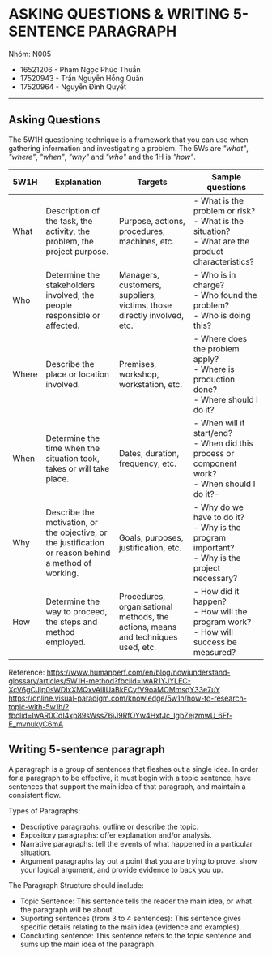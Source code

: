 # ASKING QUESTIONS & WRITING 5-SENTENCE PARAGRAPH

Nhóm: N005

- 16521206 - Phạm Ngọc Phúc Thuần
- 17520943 - Trần Nguyễn Hồng Quân
- 17520964 - Nguyễn Đình Quyết

---

## Asking Questions

The 5W1H questioning technique is a framework that you can use when gathering information and investigating a problem. The 5Ws are *"what"*, *"where"*, *"when"*, *"why"* and *"who"* and the 1H is *"how"*.

| 5W1H | Explanation | Targets | Sample questions |
|-|-|-|-|
| What | Description of the task, the activity, the problem, the project purpose. | Purpose, actions, procedures, machines, etc. | - What is the problem or risk? <br>- What is the situation? <br>- What are the product characteristics? |
| Who | Determine the stakeholders involved, the people responsible or affected. | Managers, customers, suppliers, victims, those directly involved, etc. | - Who is in charge? <br>- Who found the problem? <br>- Who is doing this? |
| Where | Describe the place or location involved. | Premises, workshop, workstation, etc. | - Where does the problem apply? <br>- Where is production done? <br>- Where should I do it? |
| When | Determine the time when the situation took, takes or will take place. | Dates, duration, frequency, etc. | - When will it start/end? <br>- When did this process or component work? <br>- When should I do it?- |
| Why | Describe the motivation, or the objective, or the justification or reason behind a method of working. | Goals, purposes, justification, etc. | - Why do we have to do it? <br>- Why is the program important? <br>- Why is the project necessary? |
| How | Determine the way to proceed, the steps and method employed. | Procedures, organisational methods, the actions, means and techniques used, etc. | - How did it happen? <br>- How will the program work? <br>- How will success be measured? |

Reference: 
https://www.humanperf.com/en/blog/nowiunderstand-glossary/articles/5W1H-method?fbclid=IwAR1YJYLEC-XcV6gCJjp0sWDIxXMQxvAiIiUaBkFCyfV9oaMOMmsqY33e7uY
https://online.visual-paradigm.com/knowledge/5w1h/how-to-research-topic-with-5w1h/?fbclid=IwAR0CdI4xp89sWssZ6jJ9RfOYw4HxtJc_IgbZejzmwU_6Ff-E_mvnukyC6mA

## Writing 5-sentence paragraph

A paragraph is a group of sentences that fleshes out a single idea. In order for a paragraph to be effective, it must begin with a topic sentence, have sentences that support the main idea of that paragraph, and maintain a consistent flow.

Types of Paragraphs:

- Descriptive paragraphs: outline or describe the topic.
- Expository paragraphs: offer explanation and/or analysis.
- Narrative paragraphs: tell the events of what happened in a particular situation.
- Argument paragraphs lay out a point that you are trying to prove, show your logical argument, and provide evidence to back you up.

The Paragraph Structure should include:

- Topic Sentence: This sentence tells the reader the main idea, or what the paragraph will be about.
- Suporting sentences (from 3 to 4 sentences): This sentence gives specific details relating to the main idea (evidence and examples).
- Concluding sentence: This sentence refers to the topic sentence and sums up the main idea of the paragraph.
